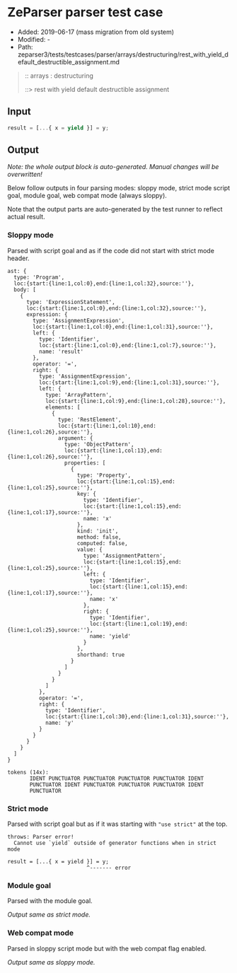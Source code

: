 # ZeParser parser test case

- Added: 2019-06-17 (mass migration from old system)
- Modified: -
- Path: zeparser3/tests/testcases/parser/arrays/destructuring/rest_with_yield_default_destructible_assignment.md

> :: arrays : destructuring
>
> ::> rest with yield default destructible assignment

## Input

`````js
result = [...{ x = yield }] = y;
`````

## Output

_Note: the whole output block is auto-generated. Manual changes will be overwritten!_

Below follow outputs in four parsing modes: sloppy mode, strict mode script goal, module goal, web compat mode (always sloppy).

Note that the output parts are auto-generated by the test runner to reflect actual result.

### Sloppy mode

Parsed with script goal and as if the code did not start with strict mode header.

`````
ast: {
  type: 'Program',
  loc:{start:{line:1,col:0},end:{line:1,col:32},source:''},
  body: [
    {
      type: 'ExpressionStatement',
      loc:{start:{line:1,col:0},end:{line:1,col:32},source:''},
      expression: {
        type: 'AssignmentExpression',
        loc:{start:{line:1,col:0},end:{line:1,col:31},source:''},
        left: {
          type: 'Identifier',
          loc:{start:{line:1,col:0},end:{line:1,col:7},source:''},
          name: 'result'
        },
        operator: '=',
        right: {
          type: 'AssignmentExpression',
          loc:{start:{line:1,col:9},end:{line:1,col:31},source:''},
          left: {
            type: 'ArrayPattern',
            loc:{start:{line:1,col:9},end:{line:1,col:28},source:''},
            elements: [
              {
                type: 'RestElement',
                loc:{start:{line:1,col:10},end:{line:1,col:26},source:''},
                argument: {
                  type: 'ObjectPattern',
                  loc:{start:{line:1,col:13},end:{line:1,col:26},source:''},
                  properties: [
                    {
                      type: 'Property',
                      loc:{start:{line:1,col:15},end:{line:1,col:25},source:''},
                      key: {
                        type: 'Identifier',
                        loc:{start:{line:1,col:15},end:{line:1,col:17},source:''},
                        name: 'x'
                      },
                      kind: 'init',
                      method: false,
                      computed: false,
                      value: {
                        type: 'AssignmentPattern',
                        loc:{start:{line:1,col:15},end:{line:1,col:25},source:''},
                        left: {
                          type: 'Identifier',
                          loc:{start:{line:1,col:15},end:{line:1,col:17},source:''},
                          name: 'x'
                        },
                        right: {
                          type: 'Identifier',
                          loc:{start:{line:1,col:19},end:{line:1,col:25},source:''},
                          name: 'yield'
                        }
                      },
                      shorthand: true
                    }
                  ]
                }
              }
            ]
          },
          operator: '=',
          right: {
            type: 'Identifier',
            loc:{start:{line:1,col:30},end:{line:1,col:31},source:''},
            name: 'y'
          }
        }
      }
    }
  ]
}

tokens (14x):
       IDENT PUNCTUATOR PUNCTUATOR PUNCTUATOR PUNCTUATOR IDENT
       PUNCTUATOR IDENT PUNCTUATOR PUNCTUATOR PUNCTUATOR IDENT
       PUNCTUATOR
`````

### Strict mode

Parsed with script goal but as if it was starting with `"use strict"` at the top.

`````
throws: Parser error!
  Cannot use `yield` outside of generator functions when in strict mode

result = [...{ x = yield }] = y;
                         ^------- error
`````


### Module goal

Parsed with the module goal.

_Output same as strict mode._

### Web compat mode

Parsed in sloppy script mode but with the web compat flag enabled.

_Output same as sloppy mode._
